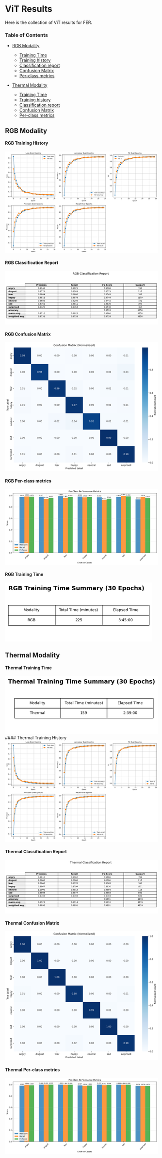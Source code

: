 
# ViT Results
Here is the collection of ViT results for FER.


### Table of Contents 
- [RGB Modality](#rgb-modality)
  - [Training Time](#thermal-training-time) 
  - [Training history](#rgb-training-history)
  - [Classification report](#rgb-classification-report)
  - [Confusion Matrix](#rgb-confusion-matrix)
  - [Per-class metrics](#rgb-per-class-metrics)

- [Thermal Modality](#thermal-modality)
  - [Training Time](#thermal-training-time) 
  - [Training history](#thermal-training-history)
  - [Classification report](#thermal-classification-report)
  - [Confusion Matrix](#thermal-confusion-matrix)
  - [Per-class metrics](#thermal-per-class-metrics)


## RGB Modality

#### RGB Training History
<img src="evaluation_results/RGB/30Ep_training_rgb/multimodal_vit_fer_rgb_20250809_152007/training_history.png">

#### RGB Classification Report
<img src="evaluation_results/RGB/30Ep_training_rgb/multimodal_vit_fer_rgb_20250809_152007/rgb_classification_table.png">

#### RGB Confusion Matrix
<img src="evaluation_results/RGB/30Ep_training_rgb/multimodal_vit_fer_rgb_20250809_152007/confusion_matrix_normalized.png">

#### RGB Per-class metrics
<img src="evaluation_results/RGB/30Ep_training_rgb/multimodal_vit_fer_rgb_20250809_152007/per_class_metrics.png">

#### RGB Training Time
<img src="evaluation_results/RGB/30Ep_training_rgb/multimodal_vit_fer_rgb_20250809_152007/rgb_training_time.png">

## Thermal Modality


#### Thermal Training Time
<img src="evaluation_results/Thermal/30Ep_training_thermal/multimodal_vit_fer_thermal_20250810_094359/thermal_training_time.png">
#### Thermal Training History
<img src="evaluation_results/Thermal/30Ep_training_thermal/multimodal_vit_fer_thermal_20250810_094359/training_history.png">

#### Thermal Classification Report
<img src="evaluation_results/Thermal/30Ep_training_thermal/multimodal_vit_fer_thermal_20250810_094359/thermal_classification_table.png">

#### Thermal Confusion Matrix
<img src="evaluation_results/Thermal/30Ep_training_thermal/multimodal_vit_fer_thermal_20250810_094359/confusion_matrix_normalized.png">

#### Thermal Per-class metrics
<img src="evaluation_results/Thermal/30Ep_training_thermal/multimodal_vit_fer_thermal_20250810_094359/per_class_metrics.png">
